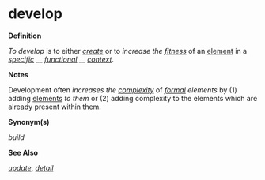 # develop

**Definition**

_To develop_ is to either [_create_](https://github.com/gcassel/Modular-Organization-Terminology/blob/master/terms/create.md) or to _increase the_ [_fitness_](https://github.com/gcassel/Modular-Organization-Terminology/blob/master/terms/fitness.md) of an [element](https://github.com/gcassel/Modular-Organization-Terminology/blob/master/terms/element.md) in a [_specific_](https://github.com/gcassel/Modular-Organization-Terminology/blob/master/terms/specific.md) __ [_functional_](https://github.com/gcassel/Modular-Organization-Terminology/blob/master/terms/function.md) __ [_context_](https://github.com/gcassel/Modular-Organization-Terminology/blob/master/terms/context.md).

**Notes**

Development often _increases the_ [_complexity_](https://github.com/gcassel/Modular-Organization-Terminology/blob/master/terms/complexity.md) of [_formal_](https://github.com/gcassel/Modular-Organization-Terminology/blob/master/terms/form.md) _elements_ by (1) adding [elements](https://github.com/gcassel/Modular-Organization-Terminology/blob/master/terms/element.md) _to them_ or (2) adding complexity to the elements which are already present within them.

**Synonym(s)**

_build_

**See Also**

[_update_](https://github.com/gcassel/Modular-Organization-Terminology/blob/master/terms/update.md), [_detail_](https://github.com/gcassel/Modular-Organization-Terminology/blob/master/terms/detail.md)
